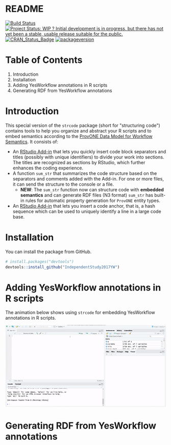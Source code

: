 README
================

[![Build Status](https://travis-ci.org/lorenzwalthert/strcode.svg?branch=master)](https://travis-ci.org/lorenzwalthert/strcode) [![Project Status: WIP ? Initial development is in progress, but there has not yet been a stable, usable release suitable for the public.](http://www.repostatus.org/badges/latest/wip.svg)](http://www.repostatus.org/#wip) [![CRAN\_Status\_Badge](http://www.r-pkg.org/badges/version/strcode)](https://cran.r-project.org/package=strcode) [![packageversion](https://img.shields.io/badge/Package%20version-0.2.0-orange.svg?style=flat-square)](commits/master)

# Table of Contents
1. Introduction
2. Installation
3. Adding YesWorkflow annotations in R scripts
4. Generating RDF from YesWorkflow annotations

<a id="intro"></a>
# Introduction


This special version of the `strcode` package (short for "structuring code") contains tools to help you organize and abstract your R scripts and to embed semantics according to the [ProvONE Data Model for Workflow Semantics](http://bit.ly/2eOUuAX). It consists of:
- An [RStudio Add-in](https://rstudio.github.io/rstudioaddins/) that lets you quickly insert code block separators and titles (possibly with unique identifiers) to divide your work into sections. The titles are recognized as sections by RStudio, which further enhances the coding experience.
- A function `sum_str` that summarizes the code structure based on the separators and comments added with the Add-in. For one or more files, it can send the structure to the console or a file. 
  - **NEW**: The `sum_str` function now can structure code with **embedded semantics** and can generate RDF files (N3 format) 
`sum_str` has built-in rules for automatic property generation for `ProvONE` entity types.
- An [RStudio Add-in](https://rstudio.github.io/rstudioaddins/) that lets you insert a code anchor, that is, a hash sequence which can be used to uniquely identify a line in a large code base.

<!-- You can learn more about structuring code in [Bono Usu](https://github.com/lorenzwalthert/bonousu/blob/devel/docs/commenting-code.html), 
a guide for good practice in R programming. -->



<a id="install"></a>
# Installation

You can install the package from GitHub.

``` r
# install.packages("devtools")
devtools::install_github("IndependentStudy2017YW")
```
<a id="structuring"></a>

# Adding YesWorkflow annotations in R scripts
The animation below shows using `strcode` for embedding YesWorkflow annotations in R scripts. 

<img src="https://github.com/XiaoliangJiang/IndependentStudy2017YW/blob/master/demos/Generating%20YesWorkflow%20Annotations.gif" width="800px" />



# Generating RDF from YesWorkflow annotations

